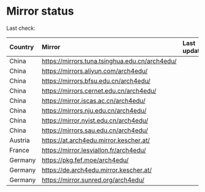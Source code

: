 <script src="./time.js"></script>
# Mirror status
Last check: <script type="text/javascript">localize(1727059946.5844402);</script>

|Country|Mirror|Last update|
|:------|:-----|:----------|
|China|https://mirrors.tuna.tsinghua.edu.cn/arch4edu/|<script type="text/javascript">localize(1727030422);</script>|
|China|https://mirrors.aliyun.com/arch4edu/|<script type="text/javascript">localize(1727030422);</script>|
|China|https://mirrors.bfsu.edu.cn/arch4edu/|<script type="text/javascript">localize(1727030422);</script>|
|China|https://mirrors.cernet.edu.cn/arch4edu/|<script type="text/javascript">localize(1727030422);</script>|
|China|https://mirror.iscas.ac.cn/arch4edu/|<script type="text/javascript">localize(1727030422);</script>|
|China|https://mirrors.nju.edu.cn/arch4edu/|<script type="text/javascript">localize(1726943922);</script>|
|China|https://mirror.nyist.edu.cn/arch4edu/|<script type="text/javascript">localize(1727030422);</script>|
|China|https://mirrors.sau.edu.cn/arch4edu/|<script type="text/javascript">localize(1727030422);</script>|
|Austria|https://at.arch4edu.mirror.kescher.at/|<script type="text/javascript">localize(1727030422);</script>|
|France|https://mirror.lesviallon.fr/arch4edu/|<script type="text/javascript">localize(1727030422);</script>|
|Germany|https://pkg.fef.moe/arch4edu/|<script type="text/javascript">localize(1727030422);</script>|
|Germany|https://de.arch4edu.mirror.kescher.at/|<script type="text/javascript">localize(1727030422);</script>|
|Germany|https://mirror.sunred.org/arch4edu/|<script type="text/javascript">localize(1727030422);</script>|

<script src="./tablefilter/tablefilter.js"></script>
<script src="./table.js"></script>